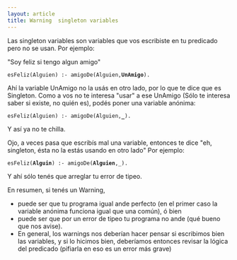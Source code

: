 ```yaml
---
layout: article
title: Warning  singleton variables
---
```


Las singleton variables son variables que vos escribiste en tu predicado pero no se usan. Por ejemplo:

"Soy feliz si tengo algun amigo"

`esFeliz(Alguien) :- amigoDe(Alguien,`**`UnAmigo`**`).`

Ahí la variable UnAmigo no la usás en otro lado, por lo que te dice que es Singleton. Como a vos no te interesa "usar" a ese UnAmigo (Sólo te interesa saber si existe, no quién es), podés poner una variable anónima:

`esFeliz(Alguien) :- amigoDe(Alguien,`**`_`**`).`

Y así ya no te chilla.

Ojo, a veces pasa que escribís mal una variable, entonces te dice "eh, singleton, ésta no la estás usando en otro lado" Por ejemplo:

`esFeliz(`**`Alguin`**`) :- amigoDe(`**`Alguien`**`,_).`

Y ahí sólo tenés que arreglar tu error de tipeo.

En resumen, si tenés un Warning,

-   puede ser que tu programa igual ande perfecto (en el primer caso la variable anónima funciona igual que una común), ó bien
-   puede ser que por un error de tipeo tu programa no ande (qué bueno que nos avise).
-   En general, los warnings nos deberían hacer pensar si escribimos bien las variables, y si lo hicimos bien, deberíamos entonces revisar la lógica del predicado (pifiarla en eso es un error más grave)

